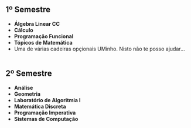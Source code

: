 ## 1º Semestre
* **Álgebra Linear CC**
* **Cálculo**
* **Programação Funcional**
* **Tópicos de Matemática**
* Uma de várias cadeiras opçionais UMinho. Nisto não te posso ajudar...
<br><br>
## 2º Semestre
* **Análise**
* **Geometria**
* **Laboratório de Algoritmia I**
* **Matemática Discreta**
* **Programação Imperativa**
* **Sistemas de Computação**
